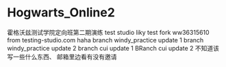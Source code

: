 # Hogwarts_Online2

霍格沃兹测试学院定向班第二期演练
test studio
liky test fork
ww36315610
from testing-studio.com
haha
branch windy_practice update 1
branch windy_practice update 2
branch cui update 1
BRanch cui update 2
不知道该写一些什么东西、
邮箱里边看有没有邀请
